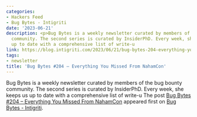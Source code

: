 ```yaml
---
categories:
- Hackers Feed
- Bug Bytes - Intigriti
date: '2023-06-21'
description: <p>Bug Bytes is a weekly newsletter curated by members of the bug bounty
  community. The second series is curated by InsiderPhD. Every week, she keeps us
  up to date with a comprehensive list of write-u
link: https://blog.intigriti.com/2023/06/21/bug-bytes-204-everything-you-missed-from-nahamcon/
tags:
- newsletter
title: 'Bug Bytes #204 – Everything You Missed From NahamCon'
---
```


<p>Bug Bytes is a weekly newsletter curated by members of the bug bounty community. The second series is curated by InsiderPhD. Every week, she keeps us up to date with a comprehensive list of write-u
The post <a href='https://blog.intigriti.com/2023/06/21/bug-bytes-204-everything-you-missed-from-nahamcon/' target='_blank'>Bug Bytes #204 – Everything You Missed From NahamCon</a> appeared first on <a href='https://blog.intigriti.com/category/bugbytes/' target='_blank'>Bug Bytes - Intigriti</a>.
